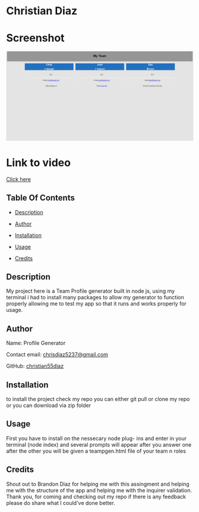 # Christian Diaz
# Screenshot
![screenshot](Screenshot.jpg "screenshot")
# Link to video
[Click here](https://www.youtube.com/watch?v=PN_oE-Kom3k)
  
## Table Of Contents
  
* [Description](#Description)
  
* [Author](#Author)
  
* [Installation](#Installation)
  
* [Usage](#Usage)
  
* [Credits](#Credits)
    
## Description
  
My project here is a Team Profile generator built in node js, using my terminal i had to install many packages to allow my generator to function properly allowing me to test my app so that it runs and works properly for usage.
  
## Author
  
Name: Profile Generator
  
Contact email: chrisdiaz5237@gmail.com
  
GitHub: [christian55diaz](https://github.com/christian55diaz) 

  
## Installation
  
to install the project check my repo you can either git pull or clone my repo or you can download via zip folder
  
## Usage
  
First you have to install on the nessecary node plug- ins and enter in your terminal (node index) and several prompts will appear after you answer one after the other you will be given a teampgen.html file of your team n roles
  
## Credits
  
Shout out to Brandon Diaz for helping me with this assingment and helping me with the structure of the app and helping me with the inquirer validation.
Thank you, for coming and checking out my repo if there is any feedback please do share what I could've done better.  
